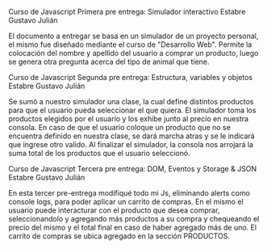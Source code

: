 Curso de Javascript
Primera pre entrega: Simulador interactivo
Estabre Gustavo Julián

El documento a entregar se basa en un simulador de un proyecto personal, el mismo fue diseñado mediante el curso de "Desarrollo Web". Permite la colocación del nombre y apellido del usuario a comprar un producto, luego se genera otra pregunta acerca del tipo de animal que tiene.


Curso de Javascript
Segunda pre entrega: Estructura, variables y objetos
Estabre Gustavo Julián

Se sumó a nuestro simulador una clase, la cual define distintos productos para que el usuario pueda seleccionar el que quiera. El simulador toma los productos elegidos por el usuario y los exhibe junto al precio en nuestra consola. En caso de que el usuario coloque un producto que no se encuentra definido en nuestra clase, se dará marcha atras y se le indicará que ingrese otro valido. Al finalizar el simulador, la consola nos arrojará la suma total de los productos que el usuario seleccionó.

Curso de Javascript
Tercera pre entrega: DOM, Eventos y Storage & JSON
Estabre Gustavo Julián

En esta tercer pre-entrega modifiqué todo mi Js, eliminando alerts como console logs, para poder aplicar un carrito de compras. En el mismo el usuario puede interacturar con el producto que desea comprar, seleccionandolo y agregando más productos a su compra y chequeando el precio del mismo y el total final en caso de haber agregado más de uno. El carrito de compras se ubica agregado en la sección PRODUCTOS.
